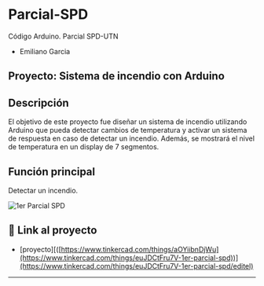 # Parcial-SPD
Código Arduino. Parcial SPD-UTN

- Emiliano Garcia

## Proyecto: Sistema de incendio con Arduino

## Descripción
El objetivo de este proyecto fue diseñar un sistema de incendio utilizando Arduino que pueda detectar cambios de temperatura 
y activar un sistema de respuesta en caso de detectar un incendio. Además, se mostrará el nivel de temperatura en un display de 7 segmentos.
## Función principal
Detectar un incendio.

![1er Parcial SPD](https://github.com/EmiyG/Parcial-SPD/assets/123533958/820ef9be-9a4b-42bd-a552-8761ffbae487)


## :robot: Link al proyecto
- [proyecto][([https://www.tinkercad.com/things/aOYiibnDjWu](https://www.tinkercad.com/things/euJDCtFru7V-1er-parcial-spd))](https://www.tinkercad.com/things/euJDCtFru7V-1er-parcial-spd/editel)


---







